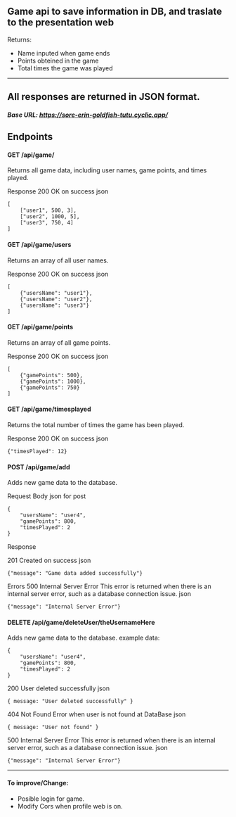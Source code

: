 ## Game api to save information in DB, and traslate to the presentation web

Returns:
- Name inputed when game ends
- Points obteined in the game
- Total times the game was played

____________________________________________________________________________

## All responses are returned in JSON format.

##### Base URL: https://sore-erin-goldfish-tutu.cyclic.app/

## Endpoints
#### GET /api/game/
Returns all game data, including user names, game points, and times played.

Response
200 OK on success
json
```
[
    ["user1", 500, 3],
    ["user2", 1000, 5],
    ["user3", 750, 4]
]
```
#### GET /api/game/users
Returns an array of all user names.

Response
200 OK on success
json
```
[
    {"usersName": "user1"},
    {"usersName": "user2"},
    {"usersName": "user3"}
]
```
#### GET /api/game/points
Returns an array of all game points.

Response
200 OK on success
json
```
[
    {"gamePoints": 500},
    {"gamePoints": 1000},
    {"gamePoints": 750}
]
```
#### GET /api/game/timesplayed
Returns the total number of times the game has been played.

Response
200 OK on success
json
```
{"timesPlayed": 12}
```
#### POST /api/game/add
Adds new game data to the database.

Request Body
json for post
```
{
    "usersName": "user4",
    "gamePoints": 800,
    "timesPlayed": 2
}
```
Response

201 Created on success
json
```
{"message": "Game data added successfully"}
```

Errors
500 Internal Server Error
This error is returned when there is an internal server error, such as a database connection issue.
json
```
{"message": "Internal Server Error"}
```

#### DELETE /api/game/deleteUser/theUsernameHere
Adds new game data to the database.
example data:
```
{
    "usersName": "user4",
    "gamePoints": 800,
    "timesPlayed": 2
}
```
200 User deleted successfully
json
```
{ message: "User deleted successfully" }
```
404 Not Found
Error when user is not found at DataBase
json
```
{ message: "User not found" }
```
500 Internal Server Error
This error is returned when there is an internal server error, such as a database connection issue.
json
```
{"message": "Internal Server Error"}
```

____________________________________________________________________________

#### To improve/Change:
- Posible login for game.
- Modify Cors when profile web is on.
